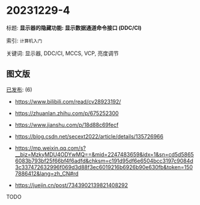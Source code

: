 # 20231229-4

标题:
**显示器的隐藏功能: 显示数据通道命令接口 (DDC/CI)**

索引: `计算机入门`

关键词: 显示器, DDC/CI, MCCS, VCP, 亮度调节


## 图文版

[已发布](./a.md): (6)

+ <https://www.bilibili.com/read/cv28923192/>
+ <https://zhuanlan.zhihu.com/p/675252300>
+ <https://www.jianshu.com/p/18d88c69fecf>
+ <https://blog.csdn.net/secext2022/article/details/135726966>

+ <https://mp.weixin.qq.com/s?__biz=MzkyMDU4ODYwMQ==&mid=2247483659&idx=1&sn=cd5d58656083b793bf25f66bf4f6adfd&chksm=c191d95df6e6504bcc3197c9084d3c337472632996f069d3d88f3ec6019216b6926b90e630fb&token=1507886412&lang=zh_CN#rd>

+ <https://juejin.cn/post/7343902139821408292>

TODO
